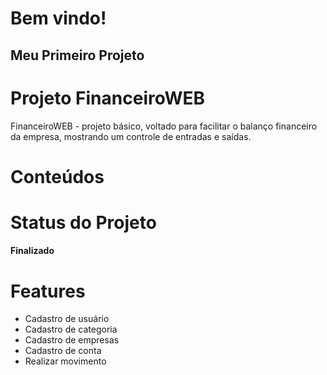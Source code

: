<h1>Bem vindo!

<h2>Meu Primeiro Projeto

<h1>Projeto FinanceiroWEB</h1>

<p> FinanceiroWEB - projeto básico, voltado para facilitar o balanço financeiro da empresa, mostrando um controle de entradas e saídas.</p>

 <h1>Conteúdos</h1>
 
 <h1>Status do Projeto</h1>
<h4> 
	Finalizado
</h4>

  <h1>Features</h1>
	<ul>
		<li>Cadastro de usuário</li>
		<li>Cadastro de categoria</li>
		<li>Cadastro de empresas</li>
		<li>Cadastro de conta</li>
		<li>Realizar movimento</li>
	</ul>


